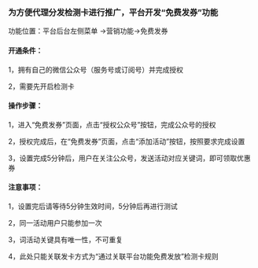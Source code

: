 ### 为方便代理分发检测卡进行推广，平台开发“免费发券”功能

功能位置：平台后台左侧菜单 -&gt;营销功能-&gt;免费发券

#### 开通条件：

1，拥有自己的微信公众号（服务号或订阅号）并完成授权

2，需要先开启检测卡

#### 操作步骤：

1，进入“免费发券”页面，点击“授权公众号”按钮，完成公众号的授权

2，授权完成后，在“免费发券”页面，点击“添加活动”按钮，按照要求完成设置

3，设置完成5分钟后，用户在关注公众号，发送活动对应关键词，即可领取优惠券

#### 注意事项：

1，设置完后请等待5分钟生效时间，5分钟后再进行测试

2，同一活动用户只能参加一次

3，词活动关键具有唯一性，不可重复

4，此处只能关联发卡方式为“通过关联平台功能免费发放”检测卡规则

